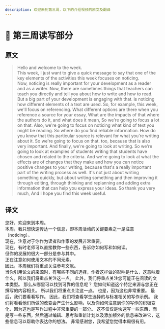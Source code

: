 ```yaml
---
description: 欢迎来到第三周，以下的介绍视频的原文及翻译
---
```


# 🤔 第三周读写部分

## 原文

> Hello and welcome to the week.\
> This week, I just want to give a quick message to say that one of the key elements of the activities this week focuses on noticing.\
> Now, noticing is really important for your development as a reader and as a writer. Now, there are sometimes things that teachers can teach you directly and tell you about how to write and how to read. But a big part of your development is engaging with that. is noticing how different elements of a text are used. So, for example, this week, we'll focus on referencing. What different options are there when you reference a source for your essay, What are the impacts of that where the authors do it, and what does it mean, So we're going to focus a lot on that. Also, we're going to focus on noticing what kind of text you might be reading. So where do you find reliable information. How do you know that this particular source is relevant for what you're writing about it. So we're going to focus on that. too, because that is also very important. And finally, we're going to look at writing. So we're going to look at examples of students writing that students have chosen and related to the criteria. And we're going to look at what the effects are of changes that they make and how you can notice positive changes to your writing, because that's a really important part of the writing process as well. It's not just about writing something quickly, but about writing something and then improving it through editing, through thinking and replanning and adding extra information that can help you express your ideas. So thank you very much, And I hope you find this week useful.

## 译文

您好，欢迎来到本周。 \
本周，我只想快速传达一个信息，即本周活动的关键要素之一是注意（noticing）。\
现在，注意对于你作为读者和作家的发展非常重要。\
现在，有时老师可以直接教你一些东西，告诉你如何写和如何读。\
但你的发展的很大一部分是参与其中。\
正在注意如何使用文本的不同元素。\
因此，本周我们将重点关注参考文献。\
当你引用论文的来源时，有哪些不同的选择，作者这样做的影响是什么，这意味着什么，所以我们将重点关注这一点。 此外，我们将重点关注您可能正在阅读的文本类型。 那么从哪里可以找到可靠的信息呢？ 您如何知道这个特定来源与您正在撰写的内容相关。 所以我们将重点关注这一点。 也是，因为这也非常重要。 最后，我们要看看写作。 因此，我们将查看学生选择的与标准相关的写作示例。 我们将看看他们所做的改变会产生什么影响，以及你如何注意到你的写作的积极变化，因为这也是写作过程中非常重要的一部分。 这不仅仅是快速写一些东西，而是写一些东西，然后通过编辑、思考和重新计划以及添加额外的信息来改进它，这些信息可以帮助你表达你的想法。 非常感谢您，我希望您觉得本周很有用。
